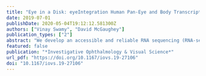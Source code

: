 ```yaml
---
title: "Eye in a Disk: eyeIntegration Human Pan-Eye and Body Transcriptome Database Version 1.0EiaD eyeIntegration Database and Web App 1.0"
date: 2019-07-01
publishDate: 2020-05-04T19:12:12.581300Z
authors: ["Vinay Swamy", "David McGaughey"]
publication_types: ["2"]
abstract: "We develop an accessible and reliable RNA sequencing (RNA-seq) transcriptome database of healthy human eye tissues and a matching reactive web application to query gene expression in eye and body tissues.    We downloaded the raw sequence data for 1375 RNA-seq samples across 54 tissues in the Genotype-Tissue Expression (GTEx) project as a noneye reference set. We then queried several public repositories to find all healthy, nonperturbed, human eye-related tissue RNA-seq samples. The 916 eye and 1375 GTEx samples were sent into a Snakemake-based reproducible pipeline we wrote to quantify all known transcripts and genes, removes samples with poor sequence quality and mislabels, normalizes expression values across each tissue, perform 882 differential expression tests, calculate GO term enrichment, and output all as a single SQLite database file: the Eye in a Disk (EiaD) dataset. Furthermore, we rewrote the web application eyeIntegration (available in the public domain at https://eyeIntegration.nei.nih.gov) to display EiaD.    The new eyeIntegration portal provides quick visualization of human eye-related transcriptomes published to date by database version, gene/transcript, 19 eye tissues, and 54 body tissues. As a test of the value of this unified pan-eye dataset, we showed that fetal and organoid retina are highly similar at a pan-transcriptome level, but display distinct differences in certain pathways and gene families, such as protocadherin and HOXB family members.    The eyeIntegration v1.0 web app serves the pan-human eye and body transcriptome dataset, EiaD. This offers the eye community a powerful and quick means to test hypotheses on human gene and transcript expression across 54 body and 19 eye tissues."
featured: false
publication: "*Investigative Ophthalmology & Visual Science*"
url_pdf: "https://doi.org/10.1167/iovs.19-27106"
doi: "10.1167/iovs.19-27106"
---
```


